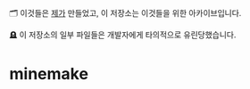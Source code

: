 🗂️ 이것들은 [제가](https://github.com/tvasuper) 만들었고, 이 저장소는 이것들을 위한 아카이브입니다.

🪦 이 저장소의 일부 파일들은 개발자에게 타의적으로 유린당했습니다.
# minemake
